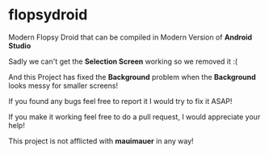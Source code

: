 flopsydroid
===========

Modern Flopsy Droid that can be compiled in Modern Version of **Android Studio**

Sadly we can't get the **Selection Screen** working so we removed it :(

And this Project has fixed the **Background** problem when the **Background** looks messy for smaller screens!

If you found any bugs feel free to report it I would try to fix it ASAP!

If you make it working feel free to do a pull request, I would appreciate your help!

This project is not afflicted with **mauimauer** in any way!
